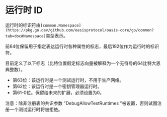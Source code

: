 # 运行时 ID

运行时的标识符由`[common.Namespace](https://pkg.go.dev/github.com/oasisprotocol/oasis-core/go/common?tab=doc#Namespace)`类型表示。

前64位保留用于指定表达运行时各种属性的标志，最后192位作为运行时的标识符。

目前定义了以下标志（比特位置假定标志向量被解释为一个无符号的64比特大恩典整数）。

- 第63位：该运行时是一个测试运行时，不用于生产网络。
- 第62位：该运行时是一个密钥管理器运行时。
- 第61-0位。保留给未来的扩展，必须设置为0。

注意：除非注册表的共识参数 "DebugAllowTestRuntimes "被设置，否则试图注册一个测试运行时将被拒绝。